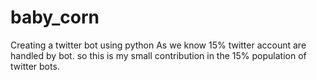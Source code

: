 # baby_corn
Creating a twitter bot  using python
As we know 15% twitter account are handled by bot.
so this is my small contribution in the 15% population of twitter bots.

